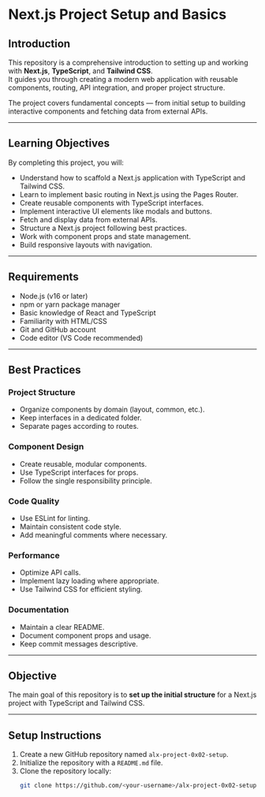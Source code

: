 # Next.js Project Setup and Basics

## Introduction
This repository is a comprehensive introduction to setting up and working with **Next.js**, **TypeScript**, and **Tailwind CSS**.  
It guides you through creating a modern web application with reusable components, routing, API integration, and proper project structure.  

The project covers fundamental concepts — from initial setup to building interactive components and fetching data from external APIs.

---

## Learning Objectives
By completing this project, you will:

- Understand how to scaffold a Next.js application with TypeScript and Tailwind CSS.
- Learn to implement basic routing in Next.js using the Pages Router.
- Create reusable components with TypeScript interfaces.
- Implement interactive UI elements like modals and buttons.
- Fetch and display data from external APIs.
- Structure a Next.js project following best practices.
- Work with component props and state management.
- Build responsive layouts with navigation.

---

## Requirements
- Node.js (v16 or later)  
- npm or yarn package manager  
- Basic knowledge of React and TypeScript  
- Familiarity with HTML/CSS  
- Git and GitHub account  
- Code editor (VS Code recommended)  

---

## Best Practices
### Project Structure
- Organize components by domain (layout, common, etc.).
- Keep interfaces in a dedicated folder.
- Separate pages according to routes.

### Component Design
- Create reusable, modular components.
- Use TypeScript interfaces for props.
- Follow the single responsibility principle.

### Code Quality
- Use ESLint for linting.
- Maintain consistent code style.
- Add meaningful comments where necessary.

### Performance
- Optimize API calls.
- Implement lazy loading where appropriate.
- Use Tailwind CSS for efficient styling.

### Documentation
- Maintain a clear README.
- Document component props and usage.
- Keep commit messages descriptive.

---

## Objective
The main goal of this repository is to **set up the initial structure** for a Next.js project with TypeScript and Tailwind CSS.

---

## Setup Instructions
1. Create a new GitHub repository named `alx-project-0x02-setup`.
2. Initialize the repository with a `README.md` file.
3. Clone the repository locally:
   ```bash
   git clone https://github.com/<your-username>/alx-project-0x02-setup.git
